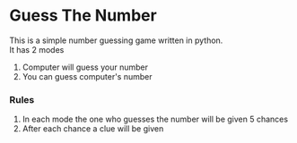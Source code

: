 # Guess The Number

This is a simple number guessing game written in python.  
It has 2 modes 
  1. Computer will guess your number
  2. You can guess computer's number


### Rules
1. In each mode the one who guesses the number will be given 5 chances  
2. After each chance a clue will be given
